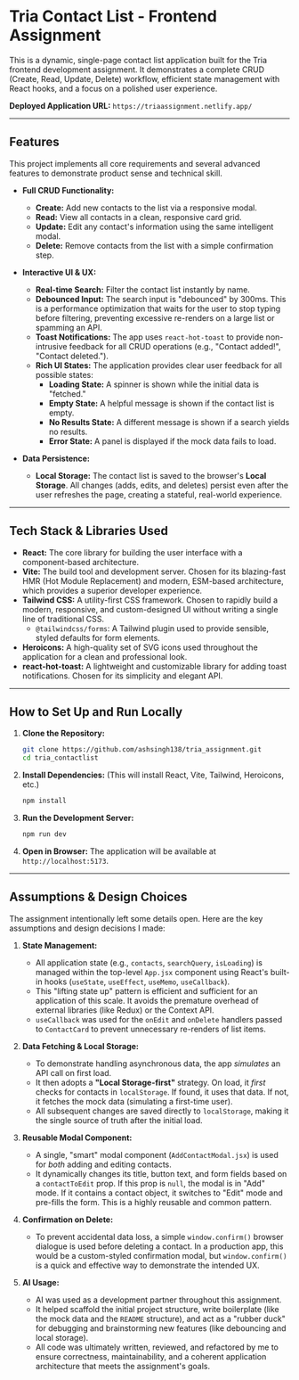 # Tria Contact List - Frontend Assignment

This is a dynamic, single-page contact list application built for the Tria frontend development assignment. It demonstrates a complete CRUD (Create, Read, Update, Delete) workflow, efficient state management with React hooks, and a focus on a polished user experience.

**Deployed Application URL:** `https://triaassignment.netlify.app/`

---

##  Features

This project implements all core requirements and several advanced features to demonstrate product sense and technical skill.

* **Full CRUD Functionality:**
    * **Create:** Add new contacts to the list via a responsive modal.
    * **Read:** View all contacts in a clean, responsive card grid.
    * **Update:** Edit any contact's information using the same intelligent modal.
    * **Delete:** Remove contacts from the list with a simple confirmation step.

* **Interactive UI & UX:**
    * **Real-time Search:** Filter the contact list instantly by name.
    * **Debounced Input:** The search input is "debounced" by 300ms. This is a performance optimization that waits for the user to stop typing before filtering, preventing excessive re-renders on a large list or spamming an API.
    * **Toast Notifications:** The app uses `react-hot-toast` to provide non-intrusive feedback for all CRUD operations (e.g., "Contact added!", "Contact deleted.").
    * **Rich UI States:** The application provides clear user feedback for all possible states:
        * **Loading State:** A spinner is shown while the initial data is "fetched."
        * **Empty State:** A helpful message is shown if the contact list is empty.
        * **No Results State:** A different message is shown if a search yields no results.
        * **Error State:** A panel is displayed if the mock data fails to load.

* **Data Persistence:**
    * **Local Storage:** The contact list is saved to the browser's **Local Storage**. All changes (adds, edits, and deletes) persist even after the user refreshes the page, creating a stateful, real-world experience.

---

##  Tech Stack & Libraries Used

* **React:** The core library for building the user interface with a component-based architecture.
* **Vite:** The build tool and development server. Chosen for its blazing-fast HMR (Hot Module Replacement) and modern, ESM-based architecture, which provides a superior developer experience.
* **Tailwind CSS:** A utility-first CSS framework. Chosen to rapidly build a modern, responsive, and custom-designed UI without writing a single line of traditional CSS.
    * `@tailwindcss/forms`: A Tailwind plugin used to provide sensible, styled defaults for form elements.
* **Heroicons:** A high-quality set of SVG icons used throughout the application for a clean and professional look.
* **react-hot-toast:** A lightweight and customizable library for adding toast notifications. Chosen for its simplicity and elegant API.

---

##  How to Set Up and Run Locally

1.  **Clone the Repository:**
    ```bash
    git clone https://github.com/ashsingh138/tria_assignment.git
    cd tria_contactlist
    ```

2.  **Install Dependencies:**
    (This will install React, Vite, Tailwind, Heroicons, etc.)
    ```bash
    npm install
    ```

3.  **Run the Development Server:**
    ```bash
    npm run dev
    ```

4.  **Open in Browser:**
    The application will be available at `http://localhost:5173`.

---

##  Assumptions & Design Choices

The assignment intentionally left some details open. Here are the key assumptions and design decisions I made:

1.  **State Management:**
    * All application state (e.g., `contacts`, `searchQuery`, `isLoading`) is managed within the top-level `App.jsx` component using React's built-in hooks (`useState`, `useEffect`, `useMemo`, `useCallback`).
    * This "lifting state up" pattern is efficient and sufficient for an application of this scale. It avoids the premature overhead of external libraries (like Redux) or the Context API.
    * `useCallback` was used for the `onEdit` and `onDelete` handlers passed to `ContactCard` to prevent unnecessary re-renders of list items.

2.  **Data Fetching & Local Storage:**
    * To demonstrate handling asynchronous data, the app *simulates* an API call on first load.
    * It then adopts a **"Local Storage-first"** strategy. On load, it *first* checks for contacts in `localStorage`. If found, it uses that data. If not, it fetches the mock data (simulating a first-time user).
    * All subsequent changes are saved directly to `localStorage`, making it the single source of truth after the initial load.

3.  **Reusable Modal Component:**
    * A single, "smart" modal component (`AddContactModal.jsx`) is used for *both* adding and editing contacts.
    * It dynamically changes its title, button text, and form fields based on a `contactToEdit` prop. If this prop is `null`, the modal is in "Add" mode. If it contains a contact object, it switches to "Edit" mode and pre-fills the form. This is a highly reusable and common pattern.

4.  **Confirmation on Delete:**
    * To prevent accidental data loss, a simple `window.confirm()` browser dialogue is used before deleting a contact. In a production app, this would be a custom-styled confirmation modal, but `window.confirm()` is a quick and effective way to demonstrate the intended UX.

5.  **AI Usage:**
    * AI was used as a development partner throughout this assignment.
    * It helped scaffold the initial project structure, write boilerplate (like the mock data and the `README` structure), and act as a "rubber duck" for debugging and brainstorming new features (like debouncing and local storage).
    * All code was ultimately written, reviewed, and refactored by me to ensure correctness, maintainability, and a coherent application architecture that meets the assignment's goals.